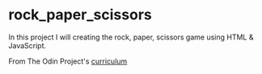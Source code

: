 # rock_paper_scissors

In this project I will creating the rock, paper, scissors game using HTML & JavaScript.

From The Odin Project's [curriculum](http://www.theodinproject.com/courses/web-development-101/lessons/html-css)
